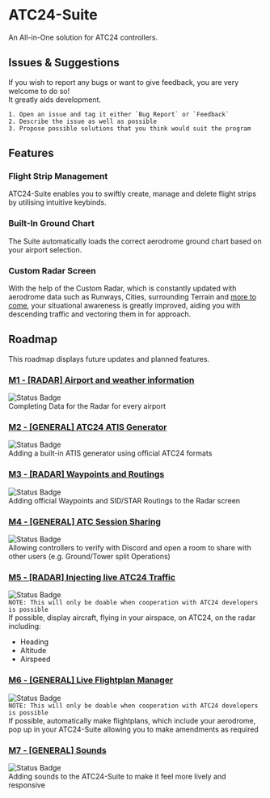
# ATC24-Suite
An All-in-One solution for ATC24 controllers.


## Issues & Suggestions
If you wish to report any bugs or want to give feedback, you are very welcome to do so!  
It greatly aids development.

    1. Open an issue and tag it either `Bug Report` or `Feedback`
    2. Describe the issue as well as possible
    3. Propose possible solutions that you think would suit the program
## Features

### Flight Strip Management
ATC24-Suite enables you to swiftly create, manage and delete flight strips by utilising intuitive keybinds.

### Built-In Ground Chart
The Suite automatically loads the correct aerodrome ground chart based on your airport selection.

### Custom Radar Screen
With the help of the Custom Radar, which is constantly updated with aerodrome data such as Runways, Cities, surrounding Terrain and [more to come](#Roadmap), your situational awareness is greatly improved, aiding you with descending traffic and vectoring them in for approach.  

## Roadmap

This roadmap displays future updates and planned features.

### [M1 - [RADAR] Airport and weather information]()
![`Status Badge`](https://img.shields.io/badge/status-done-lightgreen)  
Completing Data for the Radar for every airport

### [M2 - [GENERAL] ATC24 ATIS Generator]()
![`Status Badge`](https://img.shields.io/badge/status-planned-grey)  
Adding a built-in ATIS generator using official ATC24 formats

### [M3 - [RADAR] Waypoints and Routings]()
![`Status Badge`](https://img.shields.io/badge/status-planned-grey)  
Adding official Waypoints and SID/STAR Routings to the Radar screen

### [M4 - [GENERAL] ATC Session Sharing]()  
![`Status Badge`](https://img.shields.io/badge/status-in_preparation-orange)  
Allowing controllers to verify with Discord and open a room to share with other users (e.g. Ground/Tower split Operations)

### [M5 - [RADAR] Injecting live ATC24 Traffic]()  
![`Status Badge`](https://img.shields.io/badge/status-planned-grey)  
`NOTE: This will only be doable when cooperation with ATC24 developers is possible`  
If possible, display aircraft, flying in your airspace, on ATC24, on the radar including:
- Heading
- Altitude
- Airspeed

### [M6 - [GENERAL] Live Flightplan Manager]()  
![`Status Badge`](https://img.shields.io/badge/status-planned-grey)  
`NOTE: This will only be doable when cooperation with ATC24 developers is possible`  
If possible, automatically make flightplans, which include your aerodrome, pop up in your ATC24-Suite allowing you to make amendments as required

### [M7 - [GENERAL] Sounds]()  
![`Status Badge`](https://img.shields.io/badge/status-planned-grey)  
Adding sounds to the ATC24-Suite to make it feel more lively and responsive
